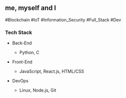 ## me, myself and I

#Blockchain #IoT #Information_Security #Full_Stack #Dev

### Tech Stack
+ Back-End
  + Python, C

+ Front-End
  + JavaScript, React.js, HTML/CSS
  
+ DevOps
  + Linux, Node.js, Git
